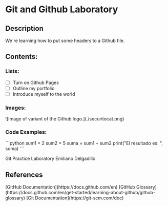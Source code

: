 # Git and Github Laboratory
<h2>Description</h2>
We´re learning how to put some headers to a Github file.
<h2>Contents:</h2>
<h3>Lists:</h3>

- [ ] Turn on Github Pages
- [ ] Outline my portfolio
- [ ] Introduce myself to the world

<h3>Images:</h3>
![Image of variant of the Github logo.](./securitocat.png)

<h3>Code Examples:</h3>
```python
sum1 = 2
sum2 = 5
suma = sum1 + sum2
print("El resultado es: ", suma)
```


Git Practice Laboratory
Emiliano Delgadillo 


  <h2> References</h2>
[GitHub Documentation](https://docs.github.com/en)
[GitHub Glossary](https://docs.github.com/en/get-started/learning-about-github/github-glossary)
[Git Documentation](https://git-scm.com/doc)

